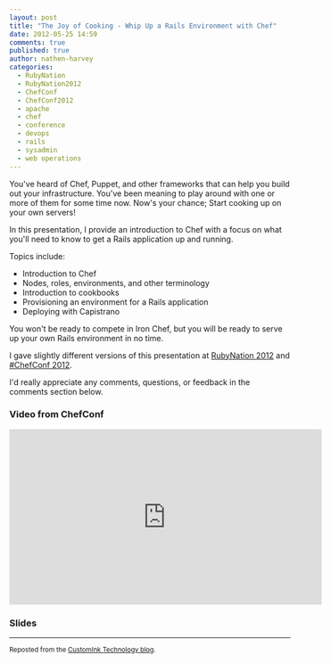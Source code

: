 ```yaml
---
layout: post
title: "The Joy of Cooking - Whip Up a Rails Environment with Chef"
date: 2012-05-25 14:59
comments: true
published: true
author: nathen-harvey
categories: 
  - RubyNation
  - RubyNation2012
  - ChefConf
  - ChefConf2012
  - apache
  - chef
  - conference
  - devops
  - rails
  - sysadmin
  - web operations
---
```

You've heard of Chef, Puppet, and other frameworks that can help you build out your infrastructure. You've been meaning to play around with one or more of them for some time now. Now's your chance; Start cooking up on your own servers! 

In this presentation, I provide an introduction to Chef with a focus on what you'll need to know to get a Rails application up and running. 

Topics include:
  * Introduction to Chef
  * Nodes, roles, environments, and other terminology 
  * Introduction to cookbooks 
  * Provisioning an environment for a Rails application 
  * Deploying with Capistrano 
  
You won't be ready to compete in Iron Chef, but you will be ready to serve up your own Rails environment in no time.

I gave slightly different versions of this presentation at [RubyNation 2012](http://www.rubynation.org/) and [#ChefConf 2012](http://chefconf.opscode.com).

I'd really appreciate any comments, questions, or feedback in the comments section below.

### Video from ChefConf

<iframe width="560" height="315" src="http://www.youtube.com/embed/X1mmzERRkeI" frameborder="0" allowfullscreen></iframe>

### Slides

<script async class="speakerdeck-embed" data-id="4fb421272cf6f5001f00ba85" data-ratio="1.2945638432364097" src="//speakerdeck.com/assets/embed.js"></script>

---
<sub>Reposted from the [CustomInk Technology blog](http://technology.customink.com/blog/2012/05/25/the-joy-of-cooking-whip-up-a-rails-environment-with-chef/).</sub>

